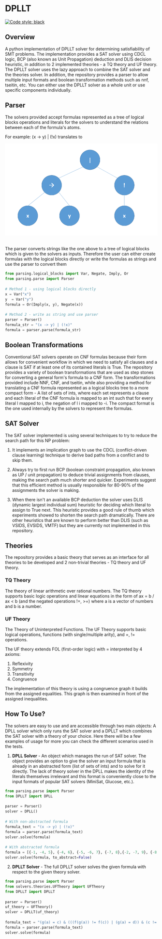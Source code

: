 # DPLLT

[![Code style: black](https://img.shields.io/badge/code%20style-black-000000.svg)](https://github.com/psf/black)


## Overview
A python implementation of DPLLT solver for determining satisfiability of SMT
problems. The implementation provides a SAT solver using CDCL logic,
BCP (also known as Unit Propagation) deduction and DLIS decision heuristic,
in addition to 2 implemented theories - a TQ theory and UF theory.
The DPLLT solver uses the lazy approach to combine the SAT solver and the
theories solver. In addition, the repository provides a parser to 
allow multiple input formats and boolean transformation methods such as nnf,
tseitin, etc. You can either use the DPLLT solver as a whole unit or use
specific components individually. 

## Parser
The solvers provided accept formulas represented as a tree of logical blocks
operations and literals for the solvers to understand the relations between
each of the formula's atoms. 

For example: (x -> y) | (!x)
translates to
<br>
<p align=center>
<img src="https://github.com/jyuv/DPLLT/blob/main/assets/logical_tree.png?raw=true">
</p>
<br>
The parser converts strings like the one above to a tree of logical blocks
which is given to the solvers as inputs. Therefore the user can either 
create formulas with the logical blocks directly or write the formulas as
strings and use the parser to convert them

```python
from parsing.logical_blocks import Var, Negate, Imply, Or
from parsing.parse import Parser

# Method 1 - using logical blocks directly
x = Var("x")
y  = Var("y")
formula = Or(Imply(x, y), Negate(x))

# Method 2 - write as string and use parser
parser = Parser()
formula_str = "(x -> y) | (!x)"
formula = parser.parse(formula_str)
```

## Boolean Transformations
Conventional SAT solvers operate on CNF formulas because their form allows for
convenient workflow in which we need to satisfy all clauses and a clause is
SAT if at least one of its contained literals is True.
The repository provides a variety of boolean transformations that are used as 
step stones for converting a general form's formula to a CNF form. The
transformations provided include NNF, CNF, and tseitin, while also providing
a method for translating a CNF formula represented as a logical blocks tree
to a more compact form - A list of sets of ints, where each set represents a
clause and each literal of the CNF formula is mapped to an int such that 
for every literal l mapped to i, the negation of l i mapped to -i. 
The compact format is the one used internally by the solvers to represent the
formulas.

## SAT Solver
The SAT solver implemented is using several techniques to try to reduce
the search path for this NP problem:
1. It implements an implication graph to use the CDCL 
(conflict-driven clause learning) technique to derive bad paths from a conflict
and to skip them.

2. Always try to first run BCP (boolean constraint propagation, also known as
UP / unit propagation) to deduce trivial assignments from clauses, making the
search path much shorter and quicker. Experiments suggest that this efficient
method is usually responsible for 80-90% of the assignments the solver is making.

3. When there isn't an available BCP deduction the solver uses DLIS 
(dynamic largest individual sum) heuristic for deciding which literal to
assign to True next. This heuristic provides a good rule of thumb which
experiments showed to shorten the search path dramatically. There are other
heuristics that are known to perform better than DLIS (such as VSIDS, EVSIDS,
VMTF) but they are currently not implemented in this repository.


## Theories
The repository provides a basic theory that serves as an interface for all
theories to be developed and 2 non-trivial theories - TQ theory and UF theory.
### TQ Theory
The theory of linear arithmetic over rational numbers. The TQ theory supports
basic logic operations and linear equations in the form of
ax = b / ax < b (and the negated operations !=, >=) where a is a vector
of numbers and b is a number.

### UF Theory  
The Theory of Uninterpreted Functions. The UF Theory supports basic logical
operations, functions (with single/multiple arity), and =, != operations.

The UF theory extends FOL (first-order logic) with = interpreted by 4 axioms:
1. Reflexivity
2. Symmetry
3. Transitivity
4. Congruence

The implementation of this theory is using a congruence graph it builds from the
assigned equalities. This graph is then examined in front of the assigned
inequalities.

## How To Use?
The solvers are easy to use and are accessible through two main objects:
A DPLL solver which only runs the SAT solver and a DPLLT which combines the SAT
solver with a theory of your choice. Here there will be a few examples of usage
for more you can check the different scenarios used in the tests.

1. **DPLL Solver** - An object which manages the run of SAT solver. The object
provides an option to give the solver an input formula that is already in
an abstracted form (list of sets of ints) and to solve for it directly. The
lack of theory solver in the DPLL makes the identity of the literals themselves
irrelevant and this format is conveniently close to the input formats of popular
SAT solvers (MiniSat, Glucose, etc.).

```python
from parsing.parse import Parser
from DPLLT import DPLL

parser = Parser()
solver = DPLL()

# With non-abstracted formula
formula_text = "(x -> y) | (!x)"
formula = parser.parse(formula_text)
solver.solve(formula)

# With abstracted formula
formula = [{-1, -4, 5}, {-4, 6}, {-5, -6, 7}, {-7, 8},{-2, -7, 9}, {-8, -9}, {-8, 9}]
solver.solve(formula, to_abstract=False)

```

2. **DPLLT Solver** - The full DPLLT solver solves the given formula with respect
to the given theory solver.


```python
from parsing.parse import Parser
from solvers.theories.UFTheory import UFTheory
from DPLLT import DPLLT

parser = Parser()
uf_theory = UFTheory()
solver = DPLLT(uf_theory)

formula_text = "(g(a) = c) & (((f(g(a)) != f(c)) | (g(a) = d)) & (c != d))"
formula = parser.parse(formula_text)
solver.solve(formula)

```
